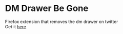 # DM Drawer Be Gone
Firefox extension that removes the dm drawer on twitter <br>
Get it [here](https://addons.mozilla.org/en-US/firefox/addon/dm-drawer-be-gone/)
